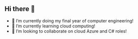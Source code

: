 ## Hi there 👋
- 🔭 I’m currently doing my final year of computer engineering!
- 🌱 I’m currently learning cloud computing!
- 👯 I’m looking to collaborate on cloud Azure and C# roles!

<!--
**JulaleAbdulale/JulaleAbdulale** is a ✨ _special_ ✨ repository because its `README.md` (this file) appears on your GitHub profile.

Here are some ideas to get you started:

- 🔭 I’m currently working on ...
- 🌱 I’m currently learning ...
- 👯 I’m looking to collaborate on ...
- 🤔 I’m looking for help with ...
- 💬 Ask me about ...
- 📫 How to reach me: ...
- 😄 Pronouns: ...
- ⚡ Fun fact: ...
-->
